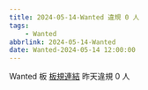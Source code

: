 ```yaml
---
title: 2024-05-14-Wanted 違規 0 人
tags:
    - Wanted
abbrlink: 2024-05-14-Wanted
date: Wanted-2024-05-14 12:00:00
---
```

Wanted 板 [板規連結](https://www.ptt.cc/bbs/Wanted/M.1608829773.A.D3B.html)
昨天違規 0 人
